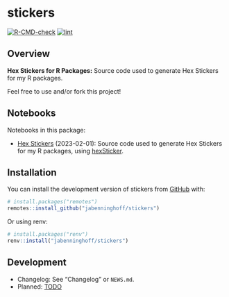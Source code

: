
<!-- README.md is generated from README.Rmd. Please edit that file -->

# stickers

<!-- badges: start -->

[![R-CMD-check](https://github.com/jabenninghoff/stickers/workflows/R-CMD-check/badge.svg)](https://github.com/jabenninghoff/stickers/actions)
[![lint](https://github.com/jabenninghoff/stickers/workflows/lint/badge.svg)](https://github.com/jabenninghoff/stickers/actions)
<!-- badges: end -->

## Overview

**Hex Stickers for R Packages:** Source code used to generate Hex
Stickers for my R packages.

Feel free to use and/or fork this project!

## Notebooks

Notebooks in this package:

- [Hex Stickers](https://jabenninghoff.github.io/stickers/stickers.html)
  (2023-02-01): Source code used to generate Hex Stickers for my R
  packages, using
  [hexSticker](https://github.com/GuangchuangYu/hexSticker).

## Installation

You can install the development version of stickers from
[GitHub](https://github.com/) with:

``` r
# install.packages("remotes")
remotes::install_github("jabenninghoff/stickers")
```

Or using renv:

``` r
# install.packages("renv")
renv::install("jabenninghoff/stickers")
```

## Development

- Changelog: See “Changelog” or `NEWS.md`.
- Planned: [TODO](TODO.md)
